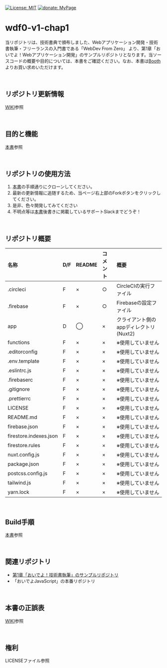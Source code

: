 [![License: MIT](https://img.shields.io/badge/License-MIT-blue.svg?style=flat-square)](https://opensource.org/licenses/MIT)
[![donate: MyPage](https://img.shields.io/badge/donate-MyPage-red.svg?style=flat-square)](https://skmt3p.com)

# wdf0-v1-chap1

当リポジトリは、技術書典で頒布しました、Webアプリケーション開発・技術書執筆・フリーランスの入門書である「WebDev From Zero」 より、第1章「おいでよ！Webアプリケーション開発」のサンプルリポジトリとなります。当ソースコードの概要や目的については、本書をご確認ください。なお、本書は[Booth](https://skmt3p.booth.pm/items/1315195)よりお買い求めいただけます。

<br>

## リポジトリ更新情報
[WIKI](https://github.com/Skmt3P/wdf0-v1-chap1/wiki/%E3%83%AA%E3%83%9D%E3%82%B8%E3%83%88%E3%83%AA%E6%9B%B4%E6%96%B0%E6%83%85%E5%A0%B1)参照

<br>

## 目的と機能
[本書](https://skmt3p.booth.pm/items/1315195)参照

<br>

## リポジトリの使用方法
1. [本書](https://skmt3p.booth.pm/items/1315195)の手順通りにクローンしてください。
2. 最新の更新情報に追随するため、当ページ右上部のForkボタンをクリックしてください。
3. 是非、色々開発してみてください
4. 不明点等は[本書](https://skmt3p.booth.pm/items/1315195)後書きに掲載しているサポートSlackまでどうぞ！

<br>

## リポジトリ概要


|名称|D/F|README|コメント|概要|
|:--|:--|:--|:--|:--|
|.circleci|F|×|○|CircleCIの実行ファイル|
|.firebase|F|×|○|Firebaseの設定ファイル|
|app|D|◯|×|クライアント側のappディレクトリ(Nuxt2)|
|functions|F|×|×|※使用していません|
|.editorconfig|F|×|×|※使用していません|
|.env.template|F|×|×|※使用していません|
|.eslintrc.js|F|×|×|※使用していません|
|.firebaserc|F|×|×|※使用していません|
|.gitignore|F|×|×|※使用していません|
|.prettierrc|F|×|×|※使用していません|
|LICENSE|F|×|×|※使用していません|
|README.md|F|×|×|※使用していません|
|firebase.json|F|×|×|※使用していません|
|firestore.indexes.json|F|×|×|※使用していません|
|firestore.rules|F|×|×|※使用していません|
|nuxt.config.js|F|×|×|※使用していません|
|package.json|F|×|×|※使用していません|
|postcss.config.js|F|×|×|※使用していません|
|tailwind.js|F|×|×|※使用していません|
|yarn.lock|F|×|×|※使用していません|

<br>

## Build手順
[本書](https://skmt3p.booth.pm/items/1315195)参照

<br>

## 関連リポジトリ
* [第1章「おいでよ！技術書執筆」のサンプルリポジトリ](https://github.com/Skmt3P/wdf0-v1-chap1)
* 「おいでよJavaScript」の本番リポジトリ

<br>

## 本書の正誤表
[WIKI](https://github.com/Skmt3P/wdf0-v1-chap1/wiki/%E6%AD%A3%E8%AA%A4%E8%A1%A8)参照

<br>

## 権利
LICENSEファイル参照


